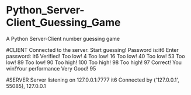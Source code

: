# Python_Server-Client_Guessing_Game
A Python Server-Client number guessing game

#CLIENT
Connected to the server. Start guessing!
Password is:it6
Enter password: it6
Verified!
Too low!
4
Too low!
16
Too low!
40
Too low!
53
Too low!
89
Too low!
90
Too high!
100
Too high!
98
Too high!
97
Correct! You win!Your performance Very Good!
95

#SERVER
Server listening on 127.0.0.1:7777
it6
Connected by ('127.0.0.1', 55085), 127.0.0.1
